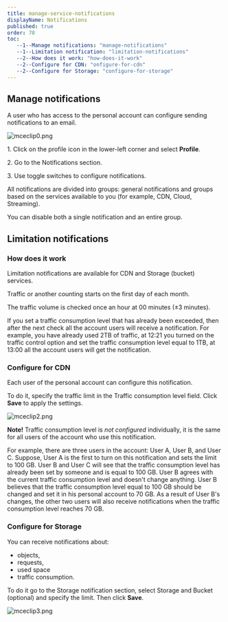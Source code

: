 ```yaml
---
title: manage-service-notifications
displayName: Notifications
published: true
order: 70
toc:
   --1--Manage notifications: "manage-notifications"
   --1--Limitation notification: "limitation-notifications"
   --2--How does it work: "how-does-it-work"
   --2--Configure for CDN: "onfigure-for-cdn"
   --2--Configure for Storage: "configure-for-storage"
---
```


Manage notifications
--------------------

A user who has access to the personal account can configure sending notifications to an email.

<img src="https://support.gcore.com/hc/article_attachments/9047474744465/mceclip0.png" alt="mceclip0.png">

1\. Click on the profile icon in the lower-left corner and select **Profile**.

2\. Go to the Notifications section.

3\. Use toggle switches to configure notifications.

All notifications are divided into groups: general notifications and groups based on the services available to you (for example, CDN, Cloud, Streaming). 

You can disable both a single notification and an entire group.

Limitation notifications
------------------------

### How does it work

Limitation notifications are available for CDN and Storage (bucket) services.  

Traffic or another counting starts on the first day of each month.

The traffic volume is checked once an hour at 00 minutes (±3 minutes).

If you set a traffic consumption level that has already been exceeded, then after the next check all the account users will receive a notification. For example, you have already used 2TB of traffic, at 12:21 you turned on the traffic control option and set the traffic consumption level equal to 1TB, at 13:00 all the account users will get the notification.

### Сonfigure for CDN

Each user of the personal account can configure this notification.

To do it, specify the traffic limit in the Traffic consumption level field. Click **Save** to apply the settings.

<img src="https://support.gcore.com/hc/article_attachments/9047537950481/mceclip2.png" alt="mceclip2.png">

**Note!** Traffic consumption level is _not configured_ individually, it is the same for all users of the account who use this notification.

For example, there are three users in the account: User A, User B, and User C. Suppose, User A is the first to turn on this notification and sets the limit to 100 GB. User B and User C will see that the traffic consumption level has already been set by someone and is equal to 100 GB. User B agrees with the current traffic consumption level and doesn't change anything. User B believes that the traffic consumption level equal to 100 GB should be changed and set it in his personal account to 70 GB. As a result of User B's changes, the other two users will also receive notifications when the traffic consumption level reaches 70 GB.

### Configure for Storage

You can receive notifications about:

*   objects,
*   requests,
*   used space
*   traffic consumption.

To do it go to the Storage notification section, select Storage and Bucket (optional) and specify the limit. Then click **Save**.

<img src="https://support.gcore.com/hc/article_attachments/9048005333137/mceclip3.png" alt="mceclip3.png">
